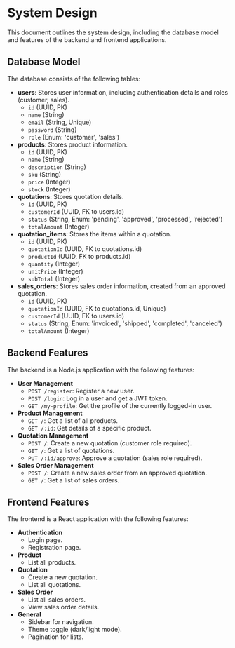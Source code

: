 # System Design

This document outlines the system design, including the database model and features of the backend and frontend applications.

## Database Model

The database consists of the following tables:

-   **users**: Stores user information, including authentication details and roles (customer, sales).
    -   `id` (UUID, PK)
    -   `name` (String)
    -   `email` (String, Unique)
    -   `password` (String)
    -   `role` (Enum: 'customer', 'sales')
-   **products**: Stores product information.
    -   `id` (UUID, PK)
    -   `name` (String)
    -   `description` (String)
    -   `sku` (String)
    -   `price` (Integer)
    -   `stock` (Integer)
-   **quotations**: Stores quotation details.
    -   `id` (UUID, PK)
    -   `customerId` (UUID, FK to users.id)
    -   `status` (String, Enum: 'pending', 'approved', 'processed', 'rejected')
    -   `totalAmount` (Integer)
-   **quotation_items**: Stores the items within a quotation.
    -   `id` (UUID, PK)
    -   `quotationId` (UUID, FK to quotations.id)
    -   `productId` (UUID, FK to products.id)
    -   `quantity` (Integer)
    -   `unitPrice` (Integer)
    -   `subTotal` (Integer)
-   **sales_orders**: Stores sales order information, created from an approved quotation.
    -   `id` (UUID, PK)
    -   `quotationId` (UUID, FK to quotations.id, Unique)
    -   `customerId` (UUID, FK to users.id)
    -   `status` (String, Enum: 'invoiced', 'shipped', 'completed', 'canceled')
    -   `totalAmount` (Integer)

## Backend Features

The backend is a Node.js application with the following features:

-   **User Management**
    -   `POST /register`: Register a new user.
    -   `POST /login`: Log in a user and get a JWT token.
    -   `GET /my-profile`: Get the profile of the currently logged-in user.
-   **Product Management**
    -   `GET /`: Get a list of all products.
    -   `GET /:id`: Get details of a specific product.
-   **Quotation Management**
    -   `POST /`: Create a new quotation (customer role required).
    -   `GET /`: Get a list of quotations.
    -   `PUT /:id/approve`: Approve a quotation (sales role required).
-   **Sales Order Management**
    -   `POST /`: Create a new sales order from an approved quotation.
    -   `GET /`: Get a list of sales orders.

## Frontend Features

The frontend is a React application with the following features:

-   **Authentication**
    -   Login page.
    -   Registration page.
-   **Product**
    -   List all products.
-   **Quotation**
    -   Create a new quotation.
    -   List all quotations.
-   **Sales Order**
    -   List all sales orders.
    -   View sales order details.
-   **General**
    -   Sidebar for navigation.
    -   Theme toggle (dark/light mode).
    -   Pagination for lists.